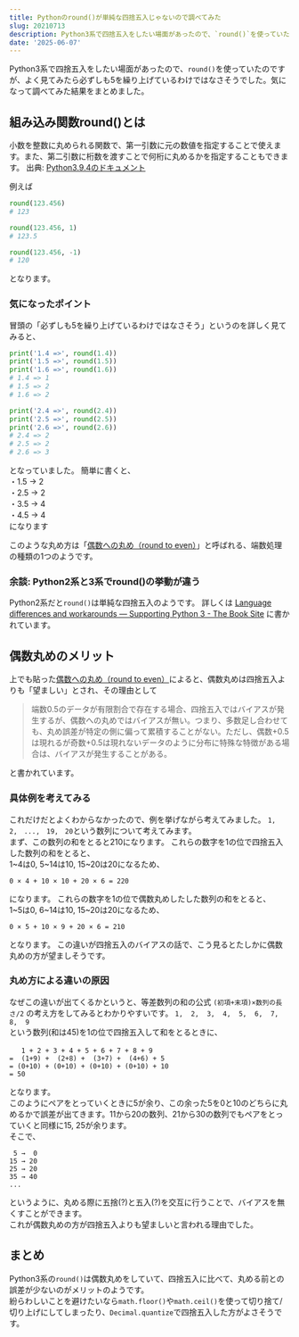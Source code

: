 ```yaml
---
title: Pythonのround()が単純な四捨五入じゃないので調べてみた
slug: 20210713
description: Python3系で四捨五入をしたい場面があったので、`round()`を使っていたのですが、よく見てみたら必ずしも5を繰り上げているわけではなさそうでした。気になって調べてみた結果をまとめました。
date: '2025-06-07'
---
```


Python3系で四捨五入をしたい場面があったので、`round()`を使っていたのですが、よく見てみたら必ずしも5を繰り上げているわけではなさそうでした。気になって調べてみた結果をまとめました。

## 組み込み関数round()とは

小数を整数に丸められる関数で、第一引数に元の数値を指定することで使えます。また、第二引数に桁数を渡すことで何桁に丸めるかを指定することもできます。
出典: [Python3.9.4のドキュメント](https://docs.python.org/ja/3/library/functions.html#round)

例えば
```python
round(123.456)
# 123

round(123.456, 1)
# 123.5

round(123.456, -1)
# 120
```
となります。

### 気になったポイント

冒頭の「必ずしも5を繰り上げているわけではなさそう」というのを詳しく見てみると、

```python
print('1.4 =>', round(1.4))
print('1.5 =>', round(1.5))
print('1.6 =>', round(1.6))
# 1.4 => 1
# 1.5 => 2
# 1.6 => 2

print('2.4 =>', round(2.4))
print('2.5 =>', round(2.5))
print('2.6 =>', round(2.6))
# 2.4 => 2
# 2.5 => 2
# 2.6 => 3
```

となっていました。
簡単に書くと、  
・1.5 → 2  
・2.5 → 2  
・3.5 → 4  
・4.5 → 4  
になります

このような丸め方は「[偶数への丸め（round to even）](https://ja.wikipedia.org/wiki/%E7%AB%AF%E6%95%B0%E5%87%A6%E7%90%86#%E5%81%B6%E6%95%B0%E3%81%B8%E3%81%AE%E4%B8%B8%E3%82%81%EF%BC%88round_to_even%EF%BC%89)」と呼ばれる、端数処理の種類の1つのようです。

### 余談: Python2系と3系でround()の挙動が違う

Python2系だと`round()`は単純な四捨五入のようです。
詳しくは [Language differences and workarounds — Supporting Python 3 - The Book Site](http://python3porting.com/differences.html#rounding-behavior) に書かれています。

## 偶数丸めのメリット

上でも貼った[偶数への丸め（round to even）](https://ja.wikipedia.org/wiki/%E7%AB%AF%E6%95%B0%E5%87%A6%E7%90%86#%E5%81%B6%E6%95%B0%E3%81%B8%E3%81%AE%E4%B8%B8%E3%82%81%EF%BC%88round_to_even%EF%BC%89)によると、偶数丸めは四捨五入よりも「望ましい」とされ、その理由として

> 端数0.5のデータが有限割合で存在する場合、四捨五入ではバイアスが発生するが、偶数への丸めではバイアスが無い。つまり、多数足し合わせても、丸め誤差が特定の側に偏って累積することがない。ただし、偶数+0.5は現れるが奇数+0.5は現れないデータのように分布に特殊な特徴がある場合は、バイアスが発生することがある。

と書かれています。

### 具体例を考えてみる

これだけだとよくわからなかったので、例を挙げながら考えてみました。
`1,　2,　...,　19,　20`という数列について考えてみます。  
まず、この数列の和をとると210になります。
これらの数字を1の位で四捨五入した数列の和をとると、  
1~4は0, 5~14は10, 15~20は20になるため、  
```
0 × 4 + 10 × 10 + 20 × 6 = 220
```
になります。
これらの数字を1の位で偶数丸めしたした数列の和をとると、  
1~5は0, 6~14は10, 15~20は20になるため、  
```
0 × 5 + 10 × 9 + 20 × 6 = 210
```
となります。
この違いが四捨五入のバイアスの話で、こう見るとたしかに偶数丸めの方が望ましそうです。

### 丸め方による違いの原因

なぜこの違いが出てくるかというと、等差数列の和の公式 `(初項+末項)×数列の長さ/2` の考え方をしてみるとわかりやすいです。
`1,  2,  3,  4,  5,  6,  7,  8,  9`  
という数列(和は45)を1の位で四捨五入して和をとるときに、
```
   1 + 2 + 3 + 4 + 5 + 6 + 7 + 8 + 9　　
=  (1+9) +  (2+8) +  (3+7) +  (4+6) + 5
= (0+10) + (0+10) + (0+10) + (0+10) + 10
= 50
```
となります。  
このようにペアをとっていくときに5が余り、この余った5を0と10のどちらに丸めるかで誤差が出てきます。11から20の数列、21から30の数列でもペアをとっていくと同様に15, 25が余ります。  
そこで、
```
 5 →  0
15 → 20
25 → 20
35 → 40
...
```
というように、丸める際に五捨(?)と五入(?)を交互に行うことで、バイアスを無くすことができます。  
これが偶数丸めの方が四捨五入よりも望ましいと言われる理由でした。

## まとめ

Python3系の`round()`は偶数丸めをしていて、四捨五入に比べて、丸める前との誤差が少ないのがメリットのようです。  
紛らわしいことを避けたいなら`math.floor()`や`math.ceil()`を使って切り捨て/切り上げにしてしまったり、`Decimal.quantize`で四捨五入した方がよさそうです。